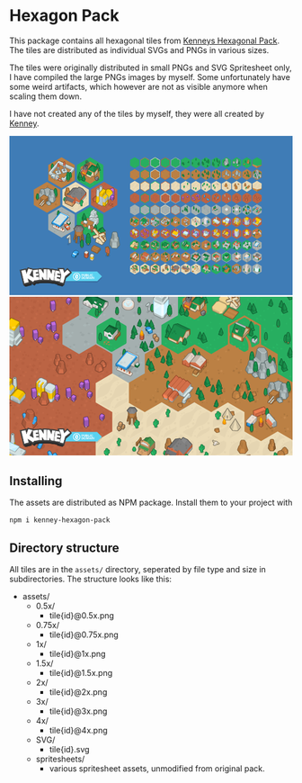 # Hexagon Pack

This package contains all hexagonal tiles from 
[Kenneys Hexagonal Pack](https://kenney.nl/assets/hexagon-pack). The tiles are distributed as individual
SVGs and PNGs in various sizes. 

The tiles were originally distributed in small PNGs
and SVG Spritesheet only, I have compiled the large
PNGs images by myself. Some unfortunately have some weird
artifacts, which however are not as visible anymore when scaling them down.

I have not created any of the tiles by myself, they
were all created by [Kenney](https://kenney.nl).

![Preview image](./Preview.png "Preview")
![Sample image](./Sample.png "Sample")

## Installing

The assets are distributed as NPM package. Install them
to your project with

    npm i kenney-hexagon-pack

## Directory structure

All tiles are in the ``assets/`` directory, seperated
by file type and size in subdirectories. The structure
looks like this:

 * assets/
   * 0.5x/
     * tile{id}@0.5x.png
   * 0.75x/
     * tile{id}@0.75x.png
   * 1x/
     * tile{id}@1x.png
   * 1.5x/
     * tile{id}@1.5x.png
   * 2x/
     * tile{id}@2x.png
   * 3x/
     * tile{id}@3x.png
   * 4x/
     * tile{id}@4x.png
   * SVG/
     * tile{id}.svg
   * spritesheets/
     * various spritesheet assets, unmodified 
       from original pack.